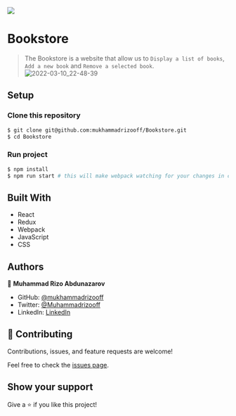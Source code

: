 ![](https://img.shields.io/badge/Microverse-blueviolet)
# Bookstore
> The Bookstore is a website that allow us to `Display a list of books`, `Add a new book` and `Remove a selected book`.
![2022-03-10_22-48-39](https://user-images.githubusercontent.com/63915024/157726913-01adfc68-3710-4237-8603-07c2969ef00d.png)

## Setup

### Clone this repository

```bash
$ git clone git@github.com:mukhammadrizooff/Bookstore.git
$ cd Bookstore
```

### Run project

```bash
$ npm install
$ npm run start # this will make webpack watching for your changes in code
```

## Built With

- React
- Redux
- Webpack
- JavaScript
- CSS

## Authors

👤 **Muhammad Rizo Abdunazarov**

- GitHub: [@mukhammadrizooff](https://github.com/mukhammadrizooff)
- Twitter: [@Muhammadrizooff](https://twitter.com/Muhammadrizooff)
- LinkedIn: [LinkedIn](https://www.linkedin.com/in/mukhammadrizooff/)

## 🤝 Contributing

Contributions, issues, and feature requests are welcome!

Feel free to check the [issues page](https://github.com/mukhammadrizooff/Bookstore/issues).

## Show your support

Give a ⭐️ if you like this project!
